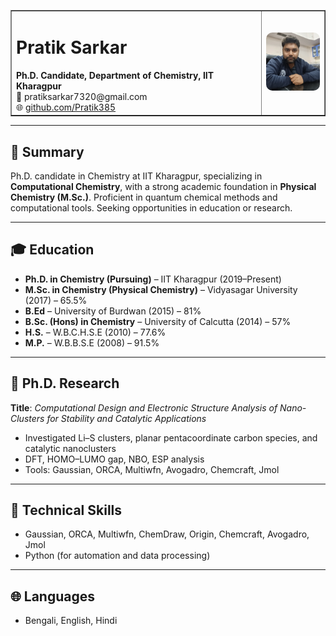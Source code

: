 <!--![Pratik Sarkar](pratik_photo-recent.jpg) -->      <!--This is used for comment out in md format-->
<!-- <img src="pratik_photo-recent.jpg" alt="Pratik Sarkar" style="width: 120px; float: right; border-radius: 8px; margin-left: 20px;" />  -->
<table border="1">
  <tr>
    <td>
      <h1>Pratik Sarkar</h1>
      <strong>Ph.D. Candidate, Department of Chemistry, IIT Kharagpur</strong><br/>
      📧 pratiksarkar7320@gmail.com<br/>
      🌐 <a href="https://github.com/Pratik385">github.com/Pratik385</a>
    </td>
    <td style="text-align: right;">
      <img src="pratik_photo-recent.jpg" alt="Pratik Sarkar" style="width: 90px; border-radius: 10px;" />
    </td>
  </tr>
</table>






<!--# Pratik Sarkar -->

<!-- _Ph.D. Candidate, Department of Chemistry, IIT Kharagpur_  -->
<!-- 📧 pratiksarkar7320@gmail.com  -->
<!-- 🌐 [GitHub](https://github.com/Pratik385)  -->

---

## 🎯 Summary
Ph.D. candidate in Chemistry at IIT Kharagpur, specializing in **Computational Chemistry**, with a strong academic foundation in **Physical Chemistry (M.Sc.)**. Proficient in quantum chemical methods and computational tools. Seeking opportunities in education or research.

---

## 🎓 Education

- **Ph.D. in Chemistry (Pursuing)** – IIT Kharagpur (2019–Present)
- **M.Sc. in Chemistry (Physical Chemistry)** – Vidyasagar University (2017) – 65.5%
- **B.Ed** – University of Burdwan (2015) – 81%
- **B.Sc. (Hons) in Chemistry** – University of Calcutta (2014) – 57%
- **H.S.** – W.B.C.H.S.E (2010) – 77.6%
- **M.P.** – W.B.B.S.E (2008) – 91.5%

---

## 🧪 Ph.D. Research

**Title**: _Computational Design and Electronic Structure Analysis of Nano-Clusters for Stability and Catalytic Applications_  
- Investigated Li–S clusters, planar pentacoordinate carbon species, and catalytic nanoclusters  
- DFT, HOMO–LUMO gap, NBO, ESP analysis  
- Tools: Gaussian, ORCA, Multiwfn, Avogadro, Chemcraft, Jmol

---

## 🧰 Technical Skills

- Gaussian, ORCA, Multiwfn, ChemDraw, Origin, Chemcraft, Avogadro, Jmol
- Python (for automation and data processing)

---

## 🌐 Languages

- Bengali, English, Hindi
